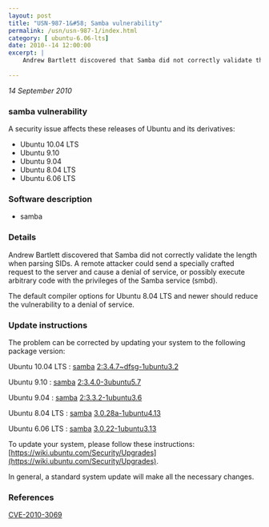 ```yaml
---
layout: post
title: "USN-987-1&#58; Samba vulnerability"
permalink: /usn/usn-987-1/index.html
category: [ ubuntu-6.06-lts]
date: 2010--14 12:00:00
excerpt: |
    Andrew Bartlett discovered that Samba did not correctly validate the length when parsing SIDs. A remote attacker could send a specially crafted request to the server and cause a denial of service, or possibly execute arbitrary code with the privileges of the Samba service (smbd).
    
--- 
```

 
 

*14 September 2010*

### samba vulnerability

A security issue affects these releases of Ubuntu and its derivatives:

* Ubuntu 10.04 LTS
* Ubuntu 9.10
* Ubuntu 9.04
* Ubuntu 8.04 LTS
* Ubuntu 6.06 LTS

### Software description

* samba 

### Details

Andrew Bartlett discovered that Samba did not correctly validate the length when parsing SIDs. A remote attacker could send a specially crafted request to the server and cause a denial of service, or possibly execute arbitrary code with the privileges of the Samba service (smbd).

The default compiler options for Ubuntu 8.04 LTS and newer should reduce the vulnerability to a denial of service. 

### Update instructions

The problem can be corrected by updating your system to the following package version:

Ubuntu 10.04 LTS
 : [samba](https://launchpad.net/ubuntu/+source/samba) <span> [2:3.4.7~dfsg-1ubuntu3.2](https://launchpad.net/ubuntu/+source/samba/2:3.4.7~dfsg-1ubuntu3.2) </span> 

Ubuntu 9.10
 : [samba](https://launchpad.net/ubuntu/+source/samba) <span> [2:3.4.0-3ubuntu5.7](https://launchpad.net/ubuntu/+source/samba/2:3.4.0-3ubuntu5.7) </span> 

Ubuntu 9.04
 : [samba](https://launchpad.net/ubuntu/+source/samba) <span> [2:3.3.2-1ubuntu3.6](https://launchpad.net/ubuntu/+source/samba/2:3.3.2-1ubuntu3.6) </span> 

Ubuntu 8.04 LTS
 : [samba](https://launchpad.net/ubuntu/+source/samba) <span> [3.0.28a-1ubuntu4.13](https://launchpad.net/ubuntu/+source/samba/3.0.28a-1ubuntu4.13) </span> 

Ubuntu 6.06 LTS
 : [samba](https://launchpad.net/ubuntu/+source/samba) <span> [3.0.22-1ubuntu3.13](https://launchpad.net/ubuntu/+source/samba/3.0.22-1ubuntu3.13) </span> 

To update your system, please follow these instructions: [https://wiki.ubuntu.com/Security/Upgrades](https://wiki.ubuntu.com/Security/Upgrades).

In general, a standard system update will make all the necessary changes. 

### References

 
 [CVE-2010-3069](http://people.ubuntu.com/~ubuntu-security/cve/CVE-2010-3069)
 

